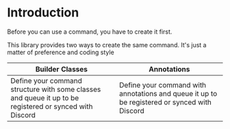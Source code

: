 # Introduction
Before you can use a command, you have to create it first.

This library provides two ways to create the same command. It's just a matter of preference and coding style

Builder Classes | Annotations
--------------- | -----------
Define your command structure with some classes and queue it up to be registered or synced with Discord | Define your command with annotations and queue it up to be registered or synced with Discord